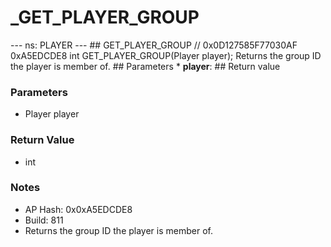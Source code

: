 # _GET_PLAYER_GROUP

--- ns: PLAYER --- ## GET_PLAYER_GROUP  // 0x0D127585F77030AF 0xA5EDCDE8 int GET_PLAYER_GROUP(Player player);  Returns the group ID the player is member of.  ## Parameters * **player**:  ## Return value

### Parameters
* Player player

### Return Value
* int

### Notes
* AP Hash: 0x0xA5EDCDE8
* Build: 811
* Returns the group ID the player is member of.

